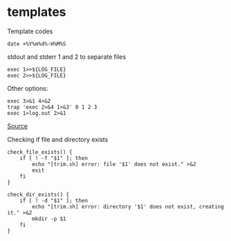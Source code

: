 # templates
Template codes

`date +%Y%m%d%-H%M%S`

stdout and stderr 1 and 2 to separate files
```
exec 1>>${LOG_FILE}
exec 2>>${LOG_FILE}
```

Other options:
```
exec 3>&1 4>&2
trap 'exec 2>&4 1>&3' 0 1 2 3
exec 1>log.out 2>&1
```
[Source](https://serverfault.com/questions/103501/how-can-i-fully-log-all-bash-scripts-actions)

Checking if file and directory exists
```
check_file_exists() {
    if [ ! -f "$1" ]; then
        echo "[trim.sh] error: file '$1' does not exist." >&2
        exit
    fi
}

check_dir_exists() {
    if [ ! -d "$1" ]; then
        echo "[trim.sh] error: directory '$1' does not exist, creating it." >&2
        mkdir -p $1
    fi
}
```
